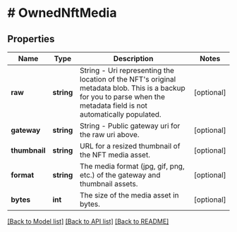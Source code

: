 # # OwnedNftMedia

## Properties

Name | Type | Description | Notes
------------ | ------------- | ------------- | -------------
**raw** | **string** | String - Uri representing the location of the NFT&#39;s original metadata blob. This is a backup for you to parse when the metadata field is not automatically populated. | [optional]
**gateway** | **string** | String - Public gateway uri for the raw uri above. | [optional]
**thumbnail** | **string** | URL for a resized thumbnail of the NFT media asset. | [optional]
**format** | **string** | The media format (jpg, gif, png, etc.) of the gateway and thumbnail assets. | [optional]
**bytes** | **int** | The size of the media asset in bytes. | [optional]

[[Back to Model list]](../../README.md#models) [[Back to API list]](../../README.md#endpoints) [[Back to README]](../../README.md)
